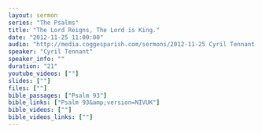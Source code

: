 ```yaml
---
layout: sermon
series: "The Psalms"
title: "The Lord Reigns, The Lord is King."
date: "2012-11-25 11:00:00"
audio: "http://media.coggesparish.com/sermons/2012-11-25 Cyril Tennant.mp3"
speaker: "Cyril Tennant"
speaker_info: ""
duration: "21"
youtube_videos: [""]
slides: [""]
files: [""]
bible_passages: ["Psalm 93"]
bible_links: ["Psalm 93&amp;version=NIVUK"]
bible_videos: [""]
bible_videos_links: [""]
---
```

